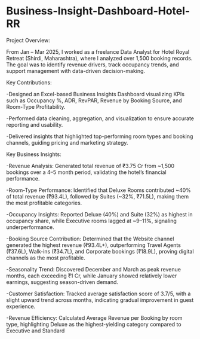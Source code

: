 # Business-Insight-Dashboard-Hotel-RR

Project Overview:



From Jan – Mar 2025, I worked as a freelance Data Analyst for Hotel Royal Retreat (Shirdi, Maharashtra), where I analyzed over 1,500 booking records. The goal was to identify revenue drivers, track occupancy trends, and support management with data-driven decision-making.



Key Contributions:


-Designed an Excel-based Business Insights Dashboard visualizing KPIs such as Occupancy %, ADR, RevPAR, Revenue by Booking Source, and Room-Type Profitability.

-Performed data cleaning, aggregation, and visualization to ensure accurate reporting and usability.

-Delivered insights that highlighted top-performing room types and booking channels, guiding pricing and marketing strategy.



Key Business Insights:


-Revenue Analysis: Generated total revenue of ₹3.75 Cr from ~1,500 bookings over a 4–5 month period, validating the hotel’s financial performance.

-Room-Type Performance: Identified that Deluxe Rooms contributed ~40% of total revenue (₹93.4L), followed by Suites (~32%, ₹71.5L), making them the most profitable categories.

-Occupancy Insights: Reported Deluxe (40%) and Suite (32%) as highest in occupancy share, while Executive rooms lagged at ~9–11%, signaling underperformance.

-Booking Source Contribution: Determined that the Website channel generated the highest revenue (₹93.4L+), outperforming Travel Agents (₹37.6L), Walk-ins (₹34.7L), and Corporate bookings (₹18.9L), proving digital channels as the most profitable.

-Seasonality Trend: Discovered December and March as peak revenue months, each exceeding ₹1 Cr, while January showed relatively lower earnings, suggesting season-driven demand.

-Customer Satisfaction: Tracked average satisfaction score of 3.7/5, with a slight upward trend across months, indicating gradual improvement in guest experience.

-Revenue Efficiency: Calculated Average Revenue per Booking by room type, highlighting Deluxe as the highest-yielding category compared to Executive and Standard

